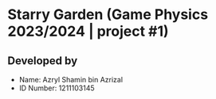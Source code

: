 # Starry Garden (Game Physics 2023/2024 | project #1)
## Developed by
- Name: Azryl Shamin bin Azrizal
- ID Number: 1211103145
